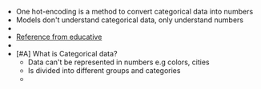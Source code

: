 - One hot-encoding is a method to convert categorical data into numbers
- Models don't understand categorical data, only understand numbers
-
- [Reference from educative](https://www.educative.io/blog/one-hot-encoding)
-
- [#A]  What is Categorical data?
	- Data can't be represented in numbers e.g colors, cities
	- Is divided into different groups and categories
	-